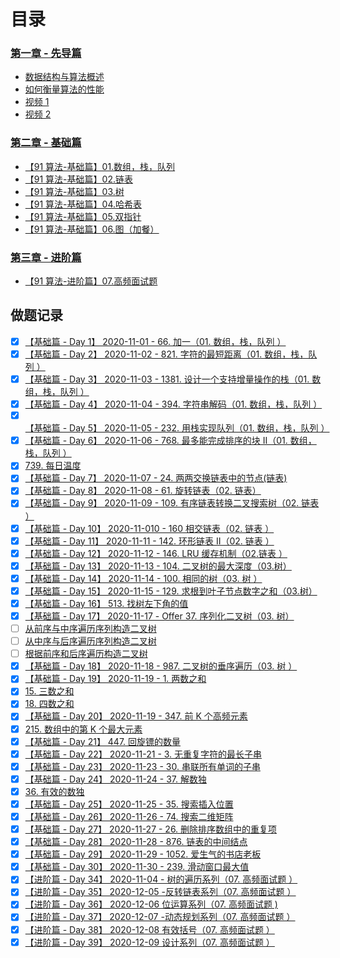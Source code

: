# 目录

### [第一章 - 先导篇](https://github.com/leetcode-pp/91alg-2/blob/master/introduction.md)

- [数据结构与算法概述](https://github.com/leetcode-pp/91alg-2/blob/master/algo.md)
- [如何衡量算法的性能](https://github.com/leetcode-pp/91alg-2/blob/master/bigO.md)
- [视频 1](https://www.bilibili.com/video/BV17t4y1i71G)
- [视频 2](https://www.bilibili.com/video/BV1pa4y1s7g2)



### [第二章 - 基础篇](https://github.com/leetcode-pp/91alg-2/blob/master/lecture/basic.md)

- [【91 算法-基础篇】01.数组，栈，队列](https://github.com/leetcode-pp/91alg-2/blob/master/lecture/basic-01.md)
- [【91 算法-基础篇】02.链表](https://github.com/leetcode-pp/91alg-2/blob/master/lecture/basic-02.md)
- [【91 算法-基础篇】03.树](https://github.com/leetcode-pp/91alg-2/blob/master/lecture/basic-03.md)
- [【91 算法-基础篇】04.哈希表](https://github.com/leetcode-pp/91alg-2/blob/master/lecture/basic-04.md)
- [【91 算法-基础篇】05.双指针](https://github.com/leetcode-pp/91alg-2/blob/master/lecture/basic-05.md)
- [【91 算法-基础篇】06.图（加餐）](https://github.com/leetcode-pp/91alg-2/blob/master/lecture/basic-06.md)



### [第三章 - 进阶篇](https://github.com/leetcode-pp/91alg-2/blob/master)

- [【91 算法-进阶篇】07.高频面试题](https://github.com/leetcode-pp/91alg-2/blob/master/lecture/advanced-07.md)



## 做题记录

- [x] [【基础篇 - Day 1】 2020-11-01 - 66. 加一（01. 数组，栈，队列 ）](./1.md)
- [x] [【基础篇 - Day 2】 2020-11-02 - 821. 字符的最短距离（01. 数组，栈，队列 ）](./2.md)
- [x] [【基础篇 - Day 3】 2020-11-03 - 1381. 设计一个支持增量操作的栈（01. 数组，栈，队列 ）](./3.md)
- [x] [【基础篇 - Day 4】 2020-11-04 - 394. 字符串解码（01. 数组，栈，队列 ）](./4.md)
- [x] [【基础篇 - Day 5】 2020-11-05 - 232. 用栈实现队列（01. 数组，栈，队列 ）](./5.md)
- [x] [【基础篇 - Day 6】 2020-11-06 - 768. 最多能完成排序的块 II（01. 数组，栈，队列 ）](./6.md)
- [x] [739. 每日温度](./6-1.md)
- [x] [【基础篇 - Day 7】 2020-11-07 - 24. 两两交换链表中的节点(链表)](./7.md)
- [x] [【基础篇 - Day 8】 2020-11-08 - 61. 旋转链表（02. 链表）](./8.md)
- [x] [【基础篇 - Day 9】 2020-11-09 - 109. 有序链表转换二叉搜索树（02. 链表 ）](./9.md)
- [x] [【基础篇 - Day 10】 2020-11-010 - 160 相交链表（02. 链表 ）](./10.md)
- [x] [【基础篇 - Day 11】 2020-11-11 - 142. 环形链表 II（02. 链表 ）](./11.md)
- [x] [【基础篇 - Day 12】 2020-11-12 - 146. LRU 缓存机制（02.链表 ）](./12.md)
- [x] [【基础篇 - Day 13】 2020-11-13 - 104. 二叉树的最大深度（03.树）](./13.md)
- [x] [【基础篇 - Day 14】 2020-11-14 - 100. 相同的树（03. 树 ）](./14.md)
- [x] [【基础篇 - Day 15】 2020-11-15 - 129. 求根到叶子节点数字之和（03.树）](./15.md)
- [x] [【基础篇 - Day 16】 513. 找树左下角的值](./16.md)
- [x] [【基础篇 - Day 17】 2020-11-17 - Offer 37. 序列化二叉树（03. 树）](./17.md)
- [ ] [从前序与中序遍历序列构造二叉树](./17-1.md)
- [ ] [从中序与后序遍历序列构造二叉树](./17-2.md)
- [ ] [根据前序和后序遍历构造二叉树](./17-3.md)
- [x] [【基础篇 - Day 18】 2020-11-18 - 987. 二叉树的垂序遍历（03. 树 ）](./18.md)
- [x] [【基础篇 - Day 19】 2020-11-19 - 1. 两数之和](./19.md)
- [x] [15. 三数之和](./19-1.md)
- [x] [18. 四数之和](./19-2.md)
- [x] [【基础篇 - Day 20】 2020-11-19 - 347. 前 K 个高频元素](./20.md)
- [x] [215. 数组中的第 K 个最大元素](./20-1.md)
- [x] [【基础篇 - Day 21】 447. 回旋镖的数量](./21.md)
- [x] [【基础篇 - Day 22】 2020-11-21 - 3. 无重复字符的最长子串](./22.md)
- [x] [【基础篇 - Day 23】 2020-11-23 - 30. 串联所有单词的子串](./23.md)
- [x] [【基础篇 - Day 24】 2020-11-24 - 37. 解数独](./24.md)
- [x] [36. 有效的数独](./24-1.md)
- [x] [【基础篇 - Day 25】 2020-11-25 - 35. 搜索插入位置](./25.md)
- [x] [【基础篇 - Day 26】 2020-11-26 - 74. 搜索二维矩阵](./26.md)
- [x] [【基础篇 - Day 27】 2020-11-27 - 26. 删除排序数组中的重复项](./27.md)
- [x] [【基础篇 - Day 28】 2020-11-28 - 876. 链表的中间结点](./28.md)
- [x] [【基础篇 - Day 29】 2020-11-29 - 1052. 爱生气的书店老板](./29.md)
- [x] [【基础篇 - Day 30】 2020-11-30 - 239. 滑动窗口最大值](./30.md)
- [x] [【进阶篇 - Day 34】 2020-11-04 - 树的遍历系列（07. 高频面试题 ）](./34.md)
- [x] [【进阶篇 - Day 35】 2020-12-05 -反转链表系列（07. 高频面试题 ）](./35.md)
- [x] [【进阶篇 - Day 36】 2020-12-06 位运算系列（07. 高频面试题 )](./36.md)
- [x] [【进阶篇 - Day 37】 2020-12-07 -动态规划系列（07. 高频面试题 ）](./37.md)
- [x] [【进阶篇 - Day 38】 2020-12-08 有效括号（07. 高频面试题 ）](./38.md)
- [x] [【进阶篇 - Day 39】 2020-12-09 设计系列（07. 高频面试题 ）](./39.md)
